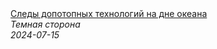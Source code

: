 <!--2024-07-15 14:06:34-->
<div class="yb">
  <a class="nodecor" href="/posts.html?tajny/sledy_dopotopnyh_tehnologij_na_dne_okeana">
    <img class="preview" data-videoid="35uF6FB4ksA" src="https://i4.ytimg.com/vi/35uF6FB4ksA/hqdefault.jpg" align="middle" alt="">
  </a>
  <div class="inlbl text">
    <a class="nodecor" href="/posts.html?tajny/sledy_dopotopnyh_tehnologij_na_dne_okeana">Следы допотопных технологий на дне океана</a><br>
    <i class="smaller2">Темная сторона</i><br>
    <i class="smaller3">2024-07-15</i>
  </div>
</div>
